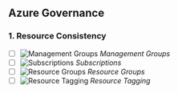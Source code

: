 ## Azure Governance

### 1. Resource Consistency
- [ ] ![Management Groups](https://staticimgstoremb.blob.core.windows.net/images/azicons/general/10011-icon-service-Management-Groups.svg) _Management Groups_
- [ ] ![Subscriptions](https://staticimgstoremb.blob.core.windows.net/images/azicons/general/10002-icon-service-Subscriptions.svg) _Subscriptions_
- [ ] ![Resource Groups](https://staticimgstoremb.blob.core.windows.net/images/azicons/general/10007-icon-service-Resource-Groups.svg) _Resource Groups_
- [ ] ![Resource Tagging](https://staticimgstoremb.blob.core.windows.net/images/azicons/general/10014-icon-service-Tag.svg) _Resource Tagging_
